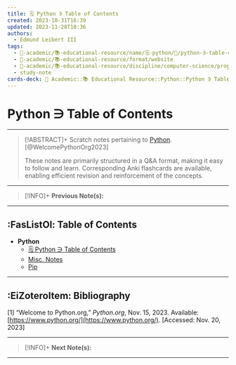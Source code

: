 ```yaml
---
title: 🗒️ Python ∋ Table of Contents
created: 2023-10-31T16:39
updated: 2023-11-28T10:36
authors:
  - Edmund Leibert III
tags:
  - 🔴-academic/📚-educational-resource/name/🗒️-python/🔖/python-∋-table-of-contents
  - 🔴-academic/📚-educational-resource/format/website
  - 🔴-academic/📚-educational-resource/discipline/computer-science/programming-language/python
  - study-note
cards-deck: 🔴 Academic::📚 Educational Resource::Python::Python ∋ Table of Contents
---
```


# Python ∋ Table of Contents

---

> [!ABSTRACT]+ 
> Scratch notes pertaining to [Python](https://www.python.org/). [@WelcomePythonOrg2023]
> 
> These notes are primarily structured in a Q&A format, making it easy to follow and learn. Corresponding Anki flashcards are available, enabling efficient revision and reinforcement of the concepts.

---

> [!INFO]+ 
> **Previous Note(s):**
> 

---

## :FasListOl: Table of Contents

- **Python**
	- [🗒️ Python ∋ Table of Contents](the-vault/src/🔴%20Academic/📚%20Educational%20Resource/🗒️%20Python/🗒️%20Python%20∋%20Table%20of%20Contents.md)
	- [Misc. Notes](the-vault/src/🔴%20Academic/📚%20Educational%20Resource/🗒️%20Python/Misc.%20Notes.md)
	- [Pip](the-vault/src/🔴%20Academic/📚%20Educational%20Resource/🗒️%20Python/Pip.md)

---

## :EiZoteroItem: Bibliography

\[1\]
“Welcome to Python.org,” _Python.org_, Nov. 15, 2023. Available: [https://www.python.org/](https://www.python.org/). [Accessed: Nov. 20, 2023]

---

> [!INFO]+
> **Next Note(s):**

---
